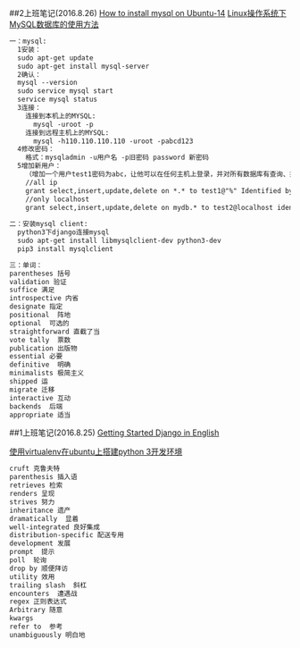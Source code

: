 ##2上班笔记(2016.8.26)
[How to install mysql on Ubuntu-14](https://www.digitalocean.com/community/tutorials/how-to-install-mysql-on-ubuntu-14-04)
[Linux操作系统下MySQL数据库的使用方法](http://tech.sina.com.cn/s/s/2008-12-24/09322685698.shtml)

```html
一：mysql:
  1安装：
  sudo apt-get update
  sudo apt-get install mysql-server
  2确认：
  mysql --version
  sudo service mysql start
  service mysql status
  3连接：
    连接到本机上的MYSQL:
      mysql -uroot -p
    连接到远程主机上的MYSQL:
      mysql -h110.110.110.110 -uroot -pabcd123
  4修改密码：
    格式：mysqladmin -u用户名 -p旧密码 password 新密码
  5增加新用户：
    （增加一个用户test1密码为abc，让他可以在任何主机上登录，并对所有数据库有查询、插入、修改、删除的权限。首先用以root用户连入MYSQL，然后键入以下命令：）
    //all ip
    grant select,insert,update,delete on *.* to test1@"%" Identified by "abc";
    //only localhost
    grant select,insert,update,delete on mydb.* to test2@localhost identified by "abc";
    
二：安装mysql client:   
  python3下django连接mysql
  sudo apt-get install libmysqlclient-dev python3-dev
  pip3 install mysqlclient

三：单词： 
parentheses 括号
validation 验证
suffice 满足
introspective 内省
designate 指定
positional  阵地
optional  可选的
straightforward 直截了当
vote tally  票数
publication 出版物
essential 必要
definitive  明确
minimalists 极简主义
shipped 运
migrate 迁移
interactive 互动
backends  后端
appropriate 适当
```


##1上班笔记(2016.8.25)
[Getting Started Django in English](https://docs.djangoproject.com/en/1.10/intro/)

[使用virtualenv在ubuntu上搭建python 3开发环境](http://my.oschina.net/xiaoiaozi/blog/129769)
```html
cruft 克鲁夫特
parenthesis 插入语
retrieves 检索
renders 呈现
strives 努力
inheritance 遗产
dramatically  显着
well-integrated 良好集成
distribution-specific 配送专用
development 发展
prompt  提示
poll  轮询
drop by 顺便拜访
utility 效用
trailing slash  斜杠
encounters  遭遇战
regex 正则表达式
Arbitrary 随意
kwargs
refer to  参考
unambiguously 明白地
```


